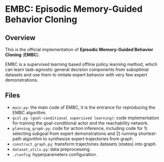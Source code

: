 # EMBC: Episodic Memory-Guided Behavior Cloning

## Overview
This is the official implementation of **Episodic Memory-Guided Behavior Cloning** (**EMBC**).

EMBC is a supervised learning based offline policy learning method, which can learn task-agnostic general decision components from suboptimal datasets and use them to imitate expert behavior with very few expert demonstrations.


## Files
* `main.py`: the main code of EMBC, it is the entrance for reproducing the EMBC algorithm.
* `gcsl.py (goal-conditional supersived learning)`: code implementation for training the goal-conditional actor and the reachability network.
* `planning_graph.py`: code for action inference, including code for 1) selecting subgoal from expert demonstrations and 2) running shortest-path algorithm to synthesize expert trajectories from graph.
* `construct_graph.py`: transform trajectories datasets (states) into graph.
* `dataset_utils.py`: data preprocessing.
* `./config`: hyperparameters configuration.
